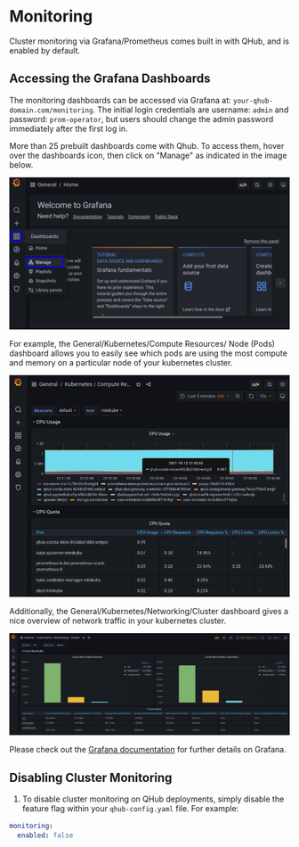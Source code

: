 # Monitoring

Cluster monitoring via Grafana/Prometheus comes built in with QHub, and is enabled by default.

## Accessing the Grafana Dashboards

The monitoring dashboards can be accessed via Grafana at: `your-qhub-domain.com/monitoring`.  The initial login credentials are username: `admin` and password: `prom-operator`, but users should change the admin password immediately after the first log in. 

More than 25 prebuilt dashboards come with Qhub.  To access them, hover over the dashboards icon, then click on "Manage" as indicated in the image below.

![See Existing Dashboards](../images/grafana_manage_dashboards.png)

For example, the General/Kubernetes/Compute Resources/ Node (Pods) dashboard allows you to easily see which pods are using the most compute and memory on a particular node of your kubernetes cluster.

![Grafana Node Cpu Usage Dashboard](../images/grafana_node_cpu_usage.png)

Additionally, the General/Kubernetes/Networking/Cluster dashboard gives a nice overview of network traffic in your kubernetes cluster.

![Grafana Cluster Networking Dashboard](../images/grafana_networking_dashboard.png)

Please check out the [Grafana documentation](https://grafana.com/docs/grafana/latest/) for further details on Grafana.


## Disabling Cluster Monitoring

1. To disable cluster monitoring on QHub deployments, simply disable the feature flag within your `qhub-config.yaml` file. For example:

```yaml
monitoring:
  enabled: false
```
